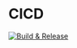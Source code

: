 # CICD
[![Build & Release](https://github.com/AnmolMishra-dev/CICD/actions/workflows/main.yml/badge.svg?branch=main)](https://github.com/AnmolMishra-dev/CICD/actions/workflows/main.yml)


